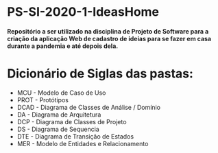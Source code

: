 # PS-SI-2020-1-IdeasHome
#### Repositório a ser utilizado na disciplina de Projeto de Software para a criação da aplicação Web de cadastro de ideias para se fazer em casa durante a pandemia e até depois dela. 

# Dicionário de Siglas das pastas:
* MCU - Modelo de Caso de Uso
* PROT - Protótipos
* DCAD - Diagrama de Classes de Análise / Domínio
* DA - Diagrama de Arquitetura
* DCP - Diagrama de Classes de Projeto
* DS - Diagrama de Sequencia
* DTE - Diagrama de Transição de Estados
* MER - Modelo de Entidades e Relacionamento

